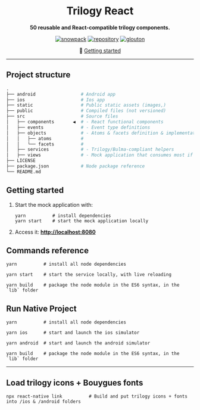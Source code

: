 <div align='center'>

# Trilogy React

**50 reusable and React-compatible trilogy components.**

[![snowpack](https://img.shields.io/badge/bootstrapped_with-snowpack-be2edd.svg)](https://www.snowpack.dev)
[![repository](https://img.shields.io/badge/template-spin_app_microfrontend-78E.svg)](https://gitlab.pin.dolmen.bouyguestelecom.fr/COMMUN/frontoffice/trilogy-react-ts)
[![glouton](https://img.shields.io/badge/registry-glouton-43a047.svg)](https://glouton.int.nbyt.fr/artifactory/webapp/#/packages/npm/%2540bytel~2Ftrilogy-react-ts)

🚀 [Getting started](#getting-started)

</div>

---

## Project structure

```py
.
├── android                 # Android app
├── ios                     # Ios app
├── static                  # Public static assets (images,)
├── public                  # Compiled files (not versioned)
├── src                     # Source files
│   ├── components       ◀  # - React functional components
│   ├── events              # - Event type definitions
│   ├── objects             # - Atoms & facets definition & implementation
│   │   ├── atoms           #
│   │   └── facets          #
│   ├── services            # - Trilogy/Bulma-compliant helpers
│   ├── views               # - Mock application that consumes most if not all components
├── LICENSE
├── package.json            # Node package reference
└── README.md
```

## Getting started

1. Start the mock application with:

    ```shell
    yarn          # install dependencies
    yarn start    # start the mock application locally
    ```

2. Access it: **<http://localhost:8080>**

## Commands reference

```shell
yarn          # install all node dependencies

yarn start    # start the service locally, with live reloading

yarn build    # package the node module in the ES6 syntax, in the `lib` folder
```

## Run Native Project 

```shell
yarn          # install all node dependencies

yarn ios      # start and launch the ios simulator

yarn android  # start and launch the android simulator

yarn build    # package the node module in the ES6 syntax, in the `lib` folder
```

---

## Load trilogy icons + Bouygues fonts

```shell
npx react-native link          # Build and put trilogy icons + fonts into /ios & /android folders
```

